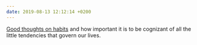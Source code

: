 ```yaml
---
date: 2019-08-13 12:12:14 +0200
---
```


[Good thoughts on habits](https://m.signalvnoise.com/habits-always-form/) and how important it is to be cognizant of all the little tendencies that govern our lives.
